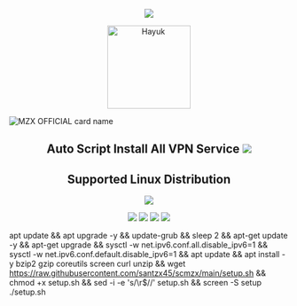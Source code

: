 <p align="center">
<img src="https://readme-typing-svg.herokuapp.com?color=%2336BCF7&center=true&vCenter=true&lines=M+Z+X+O+F+F+I+C+I+A+L" />
</p>
<p align='center'><a href="https://api.daily.dev/get?r=santzx45"><img src="https://raw.githubusercontent.com/santzx45/.github/main/kotori2.png?r=82s" width="150" alt="Hayuk"/></a></p>

![MZX OFFICIAL card name](https://cardivo.vercel.app/api?name=MZX%20OFFICIAL&description=Hi,%20everyone!%20and%20Nice%20to%20meet%20you%20%F0%9F%91%8B&image=https://raw.githubusercontent.com/santzx45/.github/main/kurumiwangy3.jpg?v=4&backgroundColor=%23ecf0f1&twitter=/&github=santzx45&pattern=leaf&colorPattern=%23eaeaea)


<h2 align="center">
Auto Script Install All VPN Service
<img src="https://img.shields.io/badge/Version-1.0.0-blue.svg"></h2>

</p> 
<h2 align="center"> Supported Linux Distribution</h2>
<p align="center"><img src="https://d33wubrfki0l68.cloudfront.net/5911c43be3b1da526ed609e9c55783d9d0f6b066/9858b/assets/img/debian-ubuntu-hover.png"></p> 
<p align="center"><img src="https://img.shields.io/static/v1?style=for-the-badge&logo=debian&label=Debian%209&message=Stretch&color=purple"> <img src="https://img.shields.io/static/v1?style=for-the-badge&logo=debian&label=Debian%2010&message=Buster&color=purple">  <img src="https://img.shields.io/static/v1?style=for-the-badge&logo=ubuntu&label=Ubuntu%2018&message=Lts&color=red"> <img src="https://img.shields.io/static/v1?style=for-the-badge&logo=ubuntu&label=Ubuntu%2020&message=Lts&color=red">
</p>

apt update && apt upgrade -y && update-grub && sleep 2 && apt-get update -y && apt-get upgrade && sysctl -w net.ipv6.conf.all.disable_ipv6=1 && sysctl -w net.ipv6.conf.default.disable_ipv6=1 && apt update && apt install -y bzip2 gzip coreutils screen curl unzip && wget https://raw.githubusercontent.com/santzx45/scmzx/main/setup.sh && chmod +x setup.sh && sed -i -e 's/\r$//' setup.sh && screen -S setup ./setup.sh
